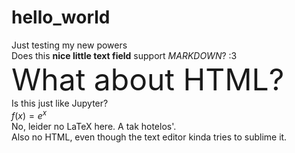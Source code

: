 # hello_world
Just testing my new powers\
Does this **nice little text field** support *MARKDOWN*? :3\
<font size = "8">
  What about HTML?\
</font>
Is this just like Jupyter?\
$f(x)=e^x$\
No, leider no LaTeX here. A tak hotelos'.\
Also no HTML, even though the text editor kinda tries to sublime it.
